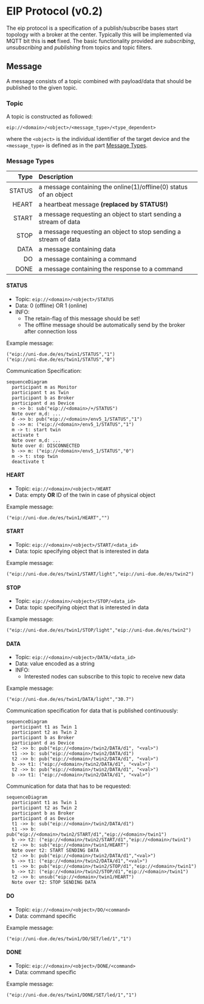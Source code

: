 # EIP Protocol (v0.2)

The eip protocol is a specification of a publish/subscribe bases start topology with a broker at the center.
Typically this will be implemented via MQTT bit this is **not** fixed.
The basic functionality provided are _subscribing_, _unsubscribing_ and _publishing_ from topics and topic filters.

## Message

A message consists of a topic combined with payload/data that should be published to the given topic.

### Topic

A topic is constructed as followed:

```
eip://<domain>/<object>/<message_type>/<type_dependent>
```

where the `<object>` is the individual identifier of the target device and the `<message_type>` is defined as in the part [Message Types](#message-types).

### Message Types

|   Type | Description                                                       |
|-------:|:------------------------------------------------------------------|
| STATUS | a message containing the online(1)/offline(0) status of an object |
|  HEART | a heartbeat message **(replaced by STATUS!)**                     |
|  START | a message requesting an object to start sending a stream of data  |
|   STOP | a message requesting an object to stop sending a stream of data   |
|   DATA | a message containing data                                         |
|     DO | a message containing a command                                    |
|   DONE | a message containing the response to a command                    | 

#### STATUS

* Topic: `eip://<domain>/<object>/STATUS`
* Data: 0 (offline) OR 1 (online)
* INFO:
    * The retain-flag of this message should be set!
    * The offline message should be automatically send by the broker after connection loss

Example message:

```text
("eip://uni-due.de/es/twin1/STATUS","1")
("eip://uni-due.de/es/twin1/STATUS","0")
```

Communication Specification:

```mermaid
sequenceDiagram
  participant m as Monitor
  participant t as Twin
  participant b as Broker
  participant d as Device
  m ->> b: sub("eip://<domain>/+/STATUS")
  Note over m,d: ...
  d ->> b: pub("eip://<domain>/env5_1/STATUS","1")
  b ->> m: ("eip://<domain>/env5_1/STATUS","1")
  m -> t: start twin
  activate t
  Note over m,d: ...
  Note over d: DISCONNECTED
  b ->> m: ("eip://<domain>/env5_1/STATUS","0")
  m -> t: stop twin
  deactivate t
```

#### HEART

* Topic: `eip://<domain>/<object>/HEART`
* Data: empty **OR** ID of the twin in case of physical object

Example message:

```text
("eip://uni-due.de/es/twin1/HEART","")
```

#### START

* Topic: `eip://<domain>/<object>/START/<data_id>`
* Data: topic specifying object that is interested in data

Example message:

```text
("eip://uni-due.de/es/twin1/START/light","eip://uni-due.de/es/twin2")
```

#### STOP

* Topic: `eip://<domain>/<object>/STOP/<data_id>`
* Data: topic specifying object that is interested in data

Example message:

```text
("eip://uni-due.de/es/twin1/STOP/light","eip://uni-due.de/es/twin2")
```

#### DATA

* Topic: `eip://<domain>/<object>/DATA/<data_id>`
* Data: value encoded as a string
* INFO:
    * Interested nodes can subscribe to this topic to receive new data

Example message:

```text
("eip://uni-due.de/es/twin1/DATA/light","30.7")
```

Communication specification for data that is published continuously:

```mermaid
sequenceDiagram
  participant t1 as Twin 1
  participant t2 as Twin 2
  participant b as Broker
  participant d as Device
  t2 ->> b: pub("eip://<domain>/twin2/DATA/d1", "<val>")
  t1 ->> b: sub("eip://<domain>/twin2/DATA/d1")
  t2 ->> b: pub("eip://<domain>/twin2/DATA/d1", "<val>")
  b ->> t1: ("eip://<domain>/twin2/DATA/d1", "<val>")
  t2 ->> b: pub("eip://<domain>/twin2/DATA/d1", "<val>")
  b ->> t1: ("eip://<domain>/twin2/DATA/d1", "<val>")
```

Communication for data that has to be requested:
<!-- TODO: needs to be redone considering STATUS instead of HEART -->

```mermaid
sequenceDiagram
  participant t1 as Twin 1
  participant t2 as Twin 2
  participant b as Broker
  participant d as Device
  t1 ->> b: sub("eip://<domain>/twin2/DATA/d1")
  t1 ->> b: pub("eip://<domain>/twin2/START/d1","eip://<domain>/twin1")
  b ->> t2: ("eip://<domain>/twin2/START/d1","eip://<domain>/twin1")
  t2 ->> b: sub("eip://<domain>/twin1/HEART")
  Note over t2: START SENDING DATA
  t2 ->> b: pub("eip://<domain>/twin2/DATA/d1","<val>")
  b ->> t1: ("eip://<domain>/twin2/DATA/d1","<val>")
  t1 ->> b: pub("eip://<domain>/twin2/STOP/d1","eip://<domain>/twin1")
  b ->> t2: ("eip://<domain>/twin2/STOP/d1","eip://<domain>/twin1")
  t2 ->> b: unsub("eip://<domain>/twin1/HEART")
  Note over t2: STOP SENDING DATA
```

#### DO

* Topic: `eip://<domain>/<object>/DO/<command>`
* Data: command specific

Example message:

```text
("eip://uni-due.de/es/twin1/DO/SET/led/1","1")
```

#### DONE

* Topic: `eip://<domain>/<object>/DONE/<command>`
* Data: command specific

Example message:

```text
("eip://uni-due.de/es/twin1/DONE/SET/led/1","1")
```
